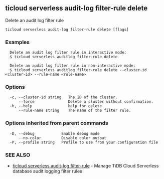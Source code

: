 ## ticloud serverless audit-log filter-rule delete

Delete an audit log filter rule

```
ticloud serverless audit-log filter-rule delete [flags]
```

### Examples

```
  Delete an audit log filter rule in interactive mode:
  $ ticloud serverless auditlog filter-rule delete

  Delete an audit log filter rule in non-interactive mode:
  $ ticloud serverless auditlog filter-rule delete --cluster-id <cluster-id> --rule-name <rule-name>

```

### Options

```
  -c, --cluster-id string   The ID of the cluster.
      --force               Delete a cluster without confirmation.
  -h, --help                help for delete
      --rule-name string    The name of the filter rule.
```

### Options inherited from parent commands

```
  -D, --debug            Enable debug mode
      --no-color         Disable color output
  -P, --profile string   Profile to use from your configuration file
```

### SEE ALSO

* [ticloud serverless audit-log filter-rule](ticloud_serverless_audit-log_filter-rule.md)	 - Manage TiDB Cloud Serverless database audit logging filter rules


